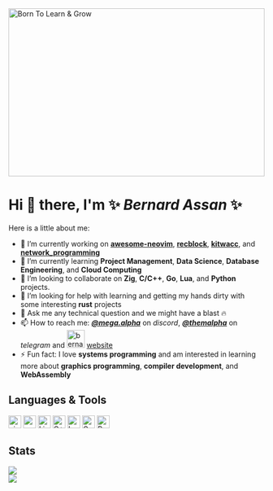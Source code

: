 <img src="https://github.com/Ultra-Code/Ultra-Code/assets/22438427/8ff0705a-65dd-4197-81b5-b8ffd2befe0c" alt="Born To Learn & Grow" height="330" width="100%">

# Hi 👋 there, I'm ✨ _Bernard Assan_ ✨

Here is a little about me:

- 🔭 I’m currently working on [**awesome-neovim**](https://github.com/Ultra-Code/awesome-neovim), [**recblock**](https://github.com/Ultra-Code/recblock), [**kitwacc**](https://github.com/Ultra-Code/kitwacc), and [**network_programming**](https://github.com/Ultra-Code/network_programming)
- 🌱 I’m currently learning **Project Management**, **Data Science**, **Database Engineering**, and **Cloud Computing**
- 👯 I’m looking to collaborate on **Zig**, **C/C++**, **Go**, **Lua**, and **Python** projects. 
- 🤔 I’m looking for help with learning and getting my hands dirty with some interesting **rust** projects
- 💬 Ask me any technical question and we might have a blast 🔥
- 📫 How to reach me: [**_@mega.alpha_**](https://discord.com/users/760132467931217921) on _discord_, [**_@themalpha_**](https://t.me/themalpha) on _telegram_ and <img src="https://github.com/Ultra-Code/Ultra-Code/assets/22438427/83e40bf1-07f0-4d59-b60e-ba0d085be735" alt="bernardassan.me" height="35"/> [website](https://rebrand.ly/BernardAssan)
- ⚡ Fun fact: I love **systems programming** and am interested in learning more about **graphics programming**, **compiler development**, and **WebAssembly**

## Languages & Tools
<div>
<img src="https://github.com/Ultra-Code/Ultra-Code/assets/22438427/2b7a3b75-32aa-4da4-a317-7c526c53a830" alt="zig" height="25"/>
<img src="https://github.com/Ultra-Code/Ultra-Code/assets/22438427/6318b606-5568-4d3a-86fe-61f3e5c50fc5" alt="c" height="25"/>
<img src="https://github.com/Ultra-Code/Ultra-Code/assets/22438427/aebb34ad-14dc-47ee-8903-9de6fc2ad3d2" alt="Linux" height="25"/>
<img src="https://github.com/Ultra-Code/Ultra-Code/assets/22438427/155d5c06-3b6e-41fb-b760-c687c3116864" alt="C++" height="25"/>
<img src="https://github.com/Ultra-Code/Ultra-Code/assets/22438427/634c9d8b-3d2f-4451-b1d0-ac3baf3570f0" alt="Lua" height="25"/>
<img src="https://github.com/Ultra-Code/Ultra-Code/assets/22438427/b74313d4-3f89-48f4-8979-8b0245155ff7" alt="Go" height="25"/>
<img src="https://github.com/Ultra-Code/Ultra-Code/assets/22438427/bacae497-c3dc-4242-90af-6edbac71aaf7" alt="Python" height="25"/>
 </div>
 
## Stats

<div>
<picture>
  <source
    srcset="https://github-readme-stats.vercel.app/api/top-langs?username=Ultra-Code&show_icons=true&theme=dark"
    media="(prefers-color-scheme: dark)"
  />
  <source
    srcset="https://github-readme-stats.vercel.app/api/top-langs?username=Ultra-Code&show_icons=true"
    media="(prefers-color-scheme: light), (prefers-color-scheme: no-preference)"
  />
  <img src="https://github-readme-stats.vercel.app/api/top-langs?username=Ultra-Code&show_icons=true" />
</picture>
</div>

<div>
<picture>
  <source
    srcset="https://github-readme-stats.vercel.app/api?username=Ultra-Code&show_icons=true&theme=dark"
    media="(prefers-color-scheme: dark)"
  />
  <source
    srcset="https://github-readme-stats.vercel.app/api?username=Ultra-Code&show_icons=true"
    media="(prefers-color-scheme: light), (prefers-color-scheme: no-preference)"
  />
  <img src="https://github-readme-stats.vercel.app/api?username=Ultra-Code&show_icons=true" />
</picture>
</div>
